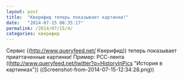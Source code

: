 ```yaml
---
layout: post
title:  "Кверифид теперь показывает картинки!"
date:   "2014-07-15 08:35:17"
permalink: /2014/07/15/4/
categories: кверифид
---
```

Сервис ((http://www.queryfeed.net/ Кверифид)) теперь показывает приаттаченные картинки!
Пример: РСС-лента ((http://www.queryfeed.net/twitter?q=HistoryInPics "История в картинках"))
((Screenshot-from-2014-07-15-12:34:28.png))


